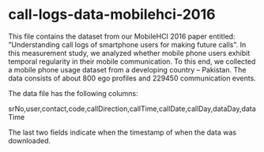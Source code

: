 # call-logs-data-mobilehci-2016
This file contains the dataset from our MobileHCI 2016 paper entitled: "Understanding call logs of smartphone users for making future calls". In this measurement study, we analyzed whether mobile phone
users exhibit temporal regularity in their mobile communication.
To this end, we collected a mobile phone usage dataset
from a developing country – Pakistan. The data consists of
about 800 ego profiles and 229450 communication events.

The data file has the following columns:

srNo,user,contact,code,callDirection,callTime,callDate,callDay,dataDay,dataTime

The last two fields indicate when the timestamp of when the data was downloaded. 

